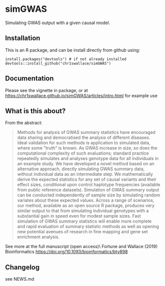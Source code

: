 # simGWAS
Simulating GWAS output with a given causal model.

## Installation

This is an R package, and can be install directly from github using:

```{r}
install.packages("devtools") # if not already installed
devtools::install_github("chr1swallace/simGWAS")
```

## Documentation

Please see the vignette in package, or at https://chr1swallace.github.io/simGWAS/articles/intro.html for example use

## What is this about?

From the abstract:

> Methods for analysis of GWAS summary statistics have encouraged data sharing and democratised the analysis of different diseases. Ideal validation for such methods is application to simulated data, where some "truth" is known. As GWAS increase in size, so does the computational complexity of such evaluations; standard practice repeatedly simulates and analyses genotype data for all individuals in an example study. We have developed a novel method based on an alternative approach, directly simulating GWAS summary data, without individual data as an intermediate step. We mathematically derive the expected statistics for any set of causal variants and their effect sizes, conditional upon control haplotype frequencies (available from public reference datasets). Simulation of GWAS summary output can be conducted independently of sample size by simulating random variates about these expected values. Across a range of scenarios, our method, available as an open source R package, produces very similar output to that from simulating individual genotypes with a substantial gain in speed even for modest sample sizes. Fast simulation of GWAS summary statistics will enable more complete and rapid evaluation of summary statistic methods as well as opening new potential avenues of research in fine mapping and gene set enrichment analysis.

See more at the full manuscript (open access)\ 
Fortune and Wallace (2019) Bioinformatics https://doi.org/10.1093/bioinformatics/bty898

## Changelog

see NEWS.md


